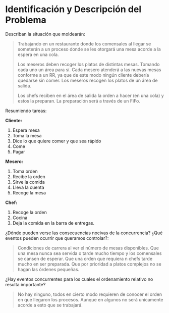 # Identificación y Descripción del Problema

Describan la situación que moldearán:

>Trabajando en un restaurante donde los comensales al llegar se someterán a un proceso donde se les otorgará una mesa acorde a la espera en una cola.
>
>Los meseros deben recoger los platos de distintas mesas. Tomando cada uno un área para sí. Cada mesero atenderá a las nuevas mesas conforme a un RR, ya que de este modo ningún cliente debería quedarse sin comer. Los meseros recogen los platos de un área de salida.
>
>Los chefs reciben en el área de salida la orden a hacer (en una cola) y estos la preparan. La preparación será a través de un FiFo.

Resumiendo tareas:

**Cliente:**

1. Espera mesa
2. Toma la mesa
3. Dice lo que quiere comer y que sea rápido
4. Come
5. Pagar

**Mesero:**

1. Toma orden
2. Recibe la orden
3. Sirve la comida
4. Lleva la cuenta
5. Recoge la mesa

**Chef:**

1. Recoge la orden
2. Cocina
3. Deja la comida en la barra de entregas.

¿Dónde pueden verse las consecuencias nocivas de la concurrencia? ¿Qué eventos pueden ocurrir que queramos controlar?:

>Condiciones de carrera al ver el número de mesas disponibles.
>Que una mesa nunca sea servida o tarde mucho tiempo y los comensales se cansen de esperar.
>Que una orden que requiera n chefs tarde mucho en ser preparada.
>Que por prioridad a platos complejos no se hagan las órdenes pequeñas.

¿Hay eventos concurrentes para los cuales el ordenamiento relativo no resulta importante?
>No hay ninguno, todos en cierto modo requieren de conocer el orden en que llegaron los procesos.
>Aunque en algunos no será unicamente acorde a esto que se trabajará.
